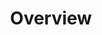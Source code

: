 ---
id: installation-overview
title: Overview
permalink: ready/installation/index.html
layout: installation
---